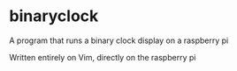 # binaryclock
A program that runs a binary clock display on a raspberry pi

Written entirely on Vim, directly on the raspberry pi
